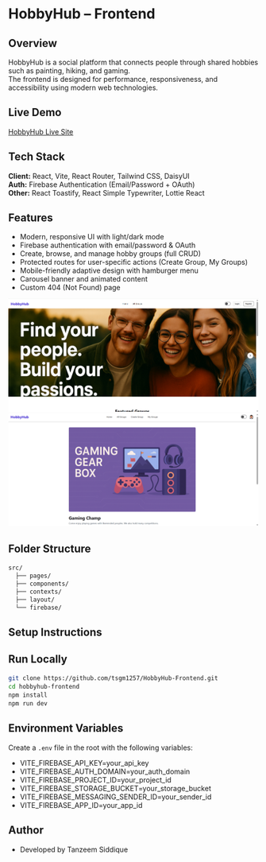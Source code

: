 # HobbyHub – Frontend

## Overview
HobbyHub is a social platform that connects people through shared hobbies such as painting, hiking, and gaming.  
The frontend is designed for performance, responsiveness, and accessibility using modern web technologies.

## Live Demo
[HobbyHub Live Site](https://nimble-pixie-ed13e1.netlify.app/)

## Tech Stack
**Client:** React, Vite, React Router, Tailwind CSS, DaisyUI  
**Auth:** Firebase Authentication (Email/Password + OAuth)  
**Other:** React Toastify, React Simple Typewriter, Lottie React

## Features
- Modern, responsive UI with light/dark mode
- Firebase authentication with email/password & OAuth
- Create, browse, and manage hobby groups (full CRUD)
- Protected routes for user-specific actions (Create Group, My Groups)
- Mobile-friendly adaptive design with hamburger menu
- Carousel banner and animated content
- Custom 404 (Not Found) page

![Homepage](public/screenshots/home.png)
![Group Details](public/screenshots/group-details.png)

## Folder Structure

```
src/
  ├── pages/
  ├── components/
  ├── contexts/
  ├── layout/
  └── firebase/
```

## Setup Instructions

## Run Locally
```bash
git clone https://github.com/tsgm1257/HobbyHub-Frontend.git
cd hobbyhub-frontend
npm install
npm run dev
```

## Environment Variables
Create a `.env` file in the root with the following variables:
- VITE_FIREBASE_API_KEY=your_api_key
- VITE_FIREBASE_AUTH_DOMAIN=your_auth_domain
- VITE_FIREBASE_PROJECT_ID=your_project_id
- VITE_FIREBASE_STORAGE_BUCKET=your_storage_bucket
- VITE_FIREBASE_MESSAGING_SENDER_ID=your_sender_id
- VITE_FIREBASE_APP_ID=your_app_id

## Author

- Developed by Tanzeem Siddique
